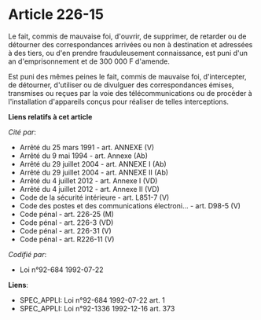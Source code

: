 # Article 226-15

Le fait, commis de mauvaise foi, d'ouvrir, de supprimer, de retarder ou de détourner des correspondances arrivées ou non à
destination et adressées à des tiers, ou d'en prendre frauduleusement connaissance, est puni d'un an d'emprisonnement et de
300 000 F d'amende.

Est puni des mêmes peines le fait, commis de mauvaise foi, d'intercepter, de détourner, d'utiliser ou de divulguer des
correspondances émises, transmises ou reçues par la voie des télécommunications ou de procéder à l'installation d'appareils
conçus pour réaliser de telles interceptions.

**Liens relatifs à cet article**

_Cité par_:

  - Arrêté du 25 mars 1991 - art. ANNEXE (V)
  - Arrêté du 9 mai 1994 - art. Annexe (Ab)
  - Arrêté du 29 juillet 2004 - art. ANNEXE I (Ab)
  - Arrêté du 29 juillet 2004 - art. ANNEXE II (Ab)
  - Arrêté du 4 juillet 2012 - art. Annexe I (VD)
  - Arrêté du 4 juillet 2012 - art. Annexe II (VD)
  - Code de la sécurité intérieure - art. L851-7 (V)
  - Code des postes et des communications électroni... - art. D98-5 (V)
  - Code pénal - art. 226-25 (M)
  - Code pénal - art. 226-3 (VD)
  - Code pénal - art. 226-31 (V)
  - Code pénal - art. R226-11 (V)

_Codifié par_:

  - Loi n°92-684 1992-07-22

**Liens**:

  - SPEC_APPLI: Loi n°92-684 1992-07-22 art. 1
  - SPEC_APPLI: Loi n°92-1336 1992-12-16 art. 373
